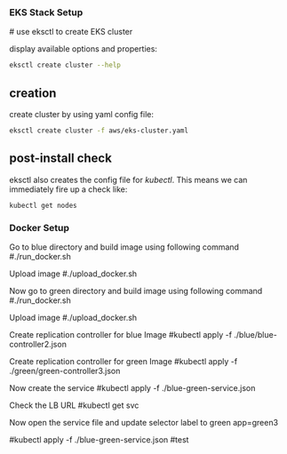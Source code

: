 
<h3> EKS Stack Setup</h3>
# use eksctl to create EKS cluster

display available options and properties:

```bash
eksctl create cluster --help
```

## creation

create cluster by using yaml config file:

```bash
eksctl create cluster -f aws/eks-cluster.yaml
```

## post-install check

eksctl also creates the config file for _kubectl_. This means we can immediately fire up a check like:

```
kubectl get nodes
```

<h3> Docker Setup</h3>

Go to blue directory and build image using following command
#./run_docker.sh 

Upload image
#./upload_docker.sh 

Now go to green directory and build image using following command
#./run_docker.sh 

Upload image
#./upload_docker.sh 

Create replication controller for blue Image
#kubectl apply -f ./blue/blue-controller2.json 

Create replication controller for green Image
#kubectl apply -f ./green/green-controller3.json 

Now create the service
#kubectl apply -f ./blue-green-service.json 

Check the LB URL
#kubectl get svc

Now open the service file and update selector label to green
app=green3


#kubectl apply -f ./blue-green-service.json 
#test



